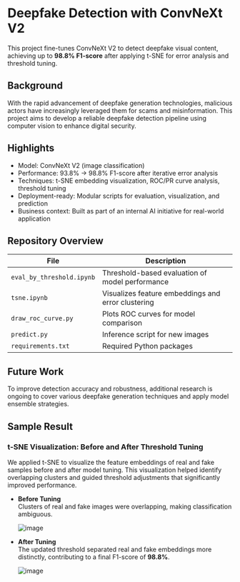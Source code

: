 # Deepfake Detection with ConvNeXt V2

This project fine-tunes ConvNeXt V2 to detect deepfake visual content, achieving up to **98.8% F1-score** after applying t-SNE for error analysis and threshold tuning.

## Background

With the rapid advancement of deepfake generation technologies, malicious actors have increasingly leveraged them for scams and misinformation. This project aims to develop a reliable deepfake detection pipeline using computer vision to enhance digital security.

## Highlights
- Model: ConvNeXt V2 (image classification)
- Performance: 93.8% → 98.8% F1-score after iterative error analysis
- Techniques: t-SNE embedding visualization, ROC/PR curve analysis, threshold tuning
- Deployment-ready: Modular scripts for evaluation, visualization, and prediction
- Business context: Built as part of an internal AI initiative for real-world application

## Repository Overview

| File                     | Description |
|--------------------------|-------------|
| `eval_by_threshold.ipynb` | Threshold-based evaluation of model performance |
| `tsne.ipynb`             | Visualizes feature embeddings and error clustering |
| `draw_roc_curve.py`      | Plots ROC curves for model comparison |
| `predict.py`             | Inference script for new images |
| `requirements.txt`       | Required Python packages |

## Future Work
To improve detection accuracy and robustness, additional research is ongoing to cover various deepfake generation techniques and apply model ensemble strategies.

## Sample Result
### t-SNE Visualization: Before and After Threshold Tuning

We applied t-SNE to visualize the feature embeddings of real and fake samples before and after model tuning. This visualization helped identify overlapping clusters and guided threshold adjustments that significantly improved performance.

- **Before Tuning**  
  Clusters of real and fake images were overlapping, making classification ambiguous.

  ![image](https://github.com/user-attachments/assets/9f7341b8-dd48-4cc5-ba14-0db8f97321a0)

- **After Tuning**  
  The updated threshold separated real and fake embeddings more distinctly, contributing to a final F1-score of **98.8%**.

  ![image](https://github.com/user-attachments/assets/6b1e41c1-33fe-4d2c-9cb1-1028494969b3)

